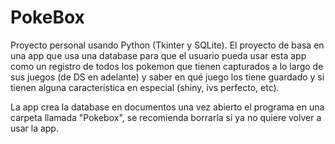 # PokeBox

Proyecto personal usando Python (Tkinter y SQLite).
El proyecto de basa en una app que usa una database para que el usuario pueda usar esta app 
como un registro de todos los pokemon que tienen capturados a lo largo de sus juegos (de DS en adelante)
y saber en qué juego los tiene guardado y si tienen alguna característica en especial (shiny, ivs perfecto, etc).

La app crea la database en documentos una vez abierto el programa en una carpeta llamada "Pokebox", se
recomienda borrarla si ya no quiere volver a usar la app.

